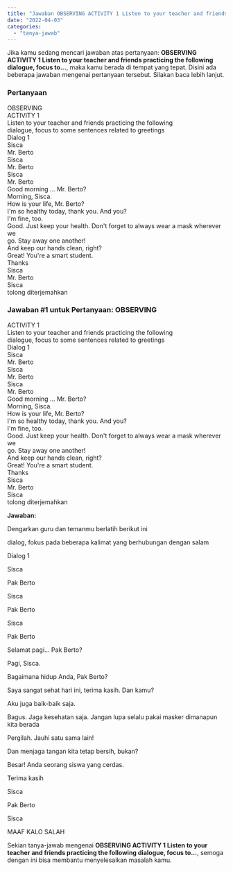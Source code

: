 ```yaml
---
title: "Jawaban OBSERVING ACTIVITY 1 Listen to your teacher and friends practicing the following dialogue, focus to..."
date: "2022-04-03"
categories: 
  - "tanya-jawab"
---
```


Jika kamu sedang mencari jawaban atas pertanyaan: **OBSERVING ACTIVITY 1 Listen to your teacher and friends practicing the following dialogue, focus to...**, maka kamu berada di tempat yang tepat. Disini ada beberapa jawaban mengenai pertanyaan tersebut. Silakan baca lebih lanjut.

### Pertanyaan

OBSERVING  
ACTIVITY 1  
Listen to your teacher and friends practicing the following  
dialogue, focus to some sentences related to greetings  
Dialog 1  
Sisca  
Mr. Berto  
Sisca  
Mr. Berto  
Sisca  
Mr. Berto  
Good morning ... Mr. Berto?  
Morning, Sisca.  
How is your life, Mr. Berto?  
I'm so healthy today, thank you. And you?  
I'm fine, too.  
Good. Just keep your health. Don't forget to always wear a mask wherever we  
go. Stay away one another!  
And keep our hands clean, right?  
Great! You're a smart student.  
Thanks  
Sisca  
Mr. Berto  
Sisca  
tolong diterjemahkan​

### Jawaban #1 untuk Pertanyaan: OBSERVING  
ACTIVITY 1  
Listen to your teacher and friends practicing the following  
dialogue, focus to some sentences related to greetings  
Dialog 1  
Sisca  
Mr. Berto  
Sisca  
Mr. Berto  
Sisca  
Mr. Berto  
Good morning ... Mr. Berto?  
Morning, Sisca.  
How is your life, Mr. Berto?  
I'm so healthy today, thank you. And you?  
I'm fine, too.  
Good. Just keep your health. Don't forget to always wear a mask wherever we  
go. Stay away one another!  
And keep our hands clean, right?  
Great! You're a smart student.  
Thanks  
Sisca  
Mr. Berto  
Sisca  
tolong diterjemahkan​

**Jawaban:**

Dengarkan guru dan temanmu berlatih berikut ini

dialog, fokus pada beberapa kalimat yang berhubungan dengan salam

Dialog 1

Sisca

Pak Berto

Sisca

Pak Berto

Sisca

Pak Berto

Selamat pagi... Pak Berto?

Pagi, Sisca.

Bagaimana hidup Anda, Pak Berto?

Saya sangat sehat hari ini, terima kasih. Dan kamu?

Aku juga baik-baik saja.

Bagus. Jaga kesehatan saja. Jangan lupa selalu pakai masker dimanapun kita berada

Pergilah. Jauhi satu sama lain!

Dan menjaga tangan kita tetap bersih, bukan?

Besar! Anda seorang siswa yang cerdas.

Terima kasih

Sisca

Pak Berto

Sisca

MAAF KALO SALAH

Sekian tanya-jawab mengenai **OBSERVING ACTIVITY 1 Listen to your teacher and friends practicing the following dialogue, focus to...**, semoga dengan ini bisa membantu menyelesaikan masalah kamu.
